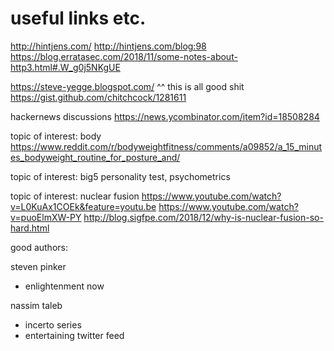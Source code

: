# useful links etc.


http://hintjens.com/
http://hintjens.com/blog:98
https://blog.erratasec.com/2018/11/some-notes-about-http3.html#.W_g0j5NKgUE


https://steve-yegge.blogspot.com/
^^ this is all good shit
https://gist.github.com/chitchcock/1281611






hackernews discussions
https://news.ycombinator.com/item?id=18508284


topic of interest: body
https://www.reddit.com/r/bodyweightfitness/comments/a09852/a_15_minutes_bodyweight_routine_for_posture_and/

topic of interest: big5 personality test, psychometrics



topic of interest: nuclear fusion
https://www.youtube.com/watch?v=L0KuAx1COEk&feature=youtu.be
https://www.youtube.com/watch?v=puoElmXW-PY
http://blog.sigfpe.com/2018/12/why-is-nuclear-fusion-so-hard.html

good authors:

steven pinker
  - enlightenment now

nassim taleb
  - incerto series
  - entertaining twitter feed
  



